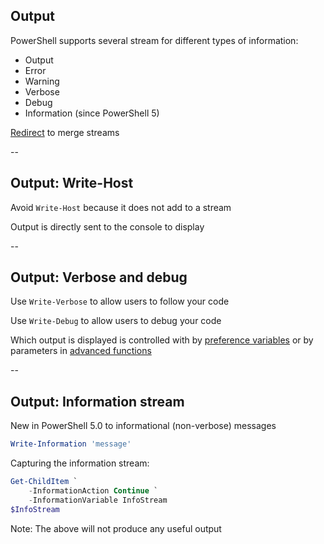 <!-- .slide: id="output" -->

## Output

PowerShell supports several stream for different types of information:

- Output
- Error
- Warning
- Verbose
- Debug
- Information (since PowerShell 5)

[Redirect](https://docs.microsoft.com/de-de/powershell/module/microsoft.powershell.core/about/about_redirection?view=powershell-6&viewFallbackFrom=powershell-Microsoft.PowerShell.Core) to merge streams

--

<!-- .slide: id="write_host" -->

## Output: Write-Host

Avoid `Write-Host` because it does not add to a stream

Output is directly sent to the console to display

--

<!-- .slide: id="verbose_debug" -->

## Output: Verbose and debug

Use `Write-Verbose` to allow users to follow your code

Use `Write-Debug` to allow users to debug your code

Which output is displayed is controlled with by [preference variables](https://docs.microsoft.com/en-us/powershell/module/microsoft.powershell.core/about/about_preference_variables?view=powershell-6) or by parameters in [advanced functions](#/advanced_functions)

--

<!-- .slide: id="information_stream" -->

## Output: Information stream

New in PowerShell 5.0 to informational (non-verbose) messages

```powershell
Write-Information 'message'
```

Capturing the information stream:

```powershell
Get-ChildItem `
    -InformationAction Continue `
    -InformationVariable InfoStream
$InfoStream
```

Note: The above will not produce any useful output